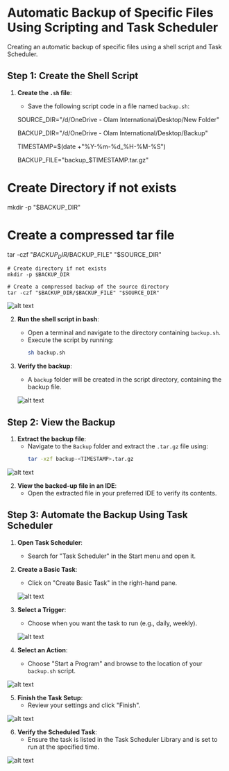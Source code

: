 # Automatic Backup of Specific Files Using Scripting and Task Scheduler
Creating an automatic backup of specific files using a shell script and Task Scheduler.

## Step 1: Create the Shell Script

1. **Create the `.sh` file**:
    - Save the following script code in a file named `backup.sh`:


    SOURCE_DIR="/d/OneDrive - Olam International/Desktop/New Folder"

    BACKUP_DIR="/d/OneDrive - Olam International/Desktop/Backup"

    TIMESTAMP=$(date +"%Y-%m-%d_%H-%M-%S")

    BACKUP_FILE="backup_$TIMESTAMP.tar.gz"

# Create Directory if not exists

mkdir -p "$BACKUP_DIR"


# Create a compressed tar file

tar -czf "$BACKUP_DIR/$BACKUP_FILE" "$SOURCE_DIR"


    # Create directory if not exists
    mkdir -p $BACKUP_DIR

    # Create a compressed backup of the source directory
    tar -czf "$BACKUP_DIR/$BACKUP_FILE" "$SOURCE_DIR"
    

![alt text](image.png)

2. **Run the shell script in bash**:
    - Open a terminal and navigate to the directory containing `backup.sh`.
    - Execute the script by running:
      ```sh
      sh backup.sh
      ```
 

3. **Verify the backup**:
    - A `backup` folder will be created in the script directory, containing the backup file.
   
   ![alt text]({700BC268-9882-412C-9A12-3DFC53532EC5}.png)

## Step 2: View the Backup

1. **Extract the backup file**:
    - Navigate to the `Backup` folder and extract the `.tar.gz` file using:
      ```sh
      tar -xzf backup-<TIMESTAMP>.tar.gz
      ```

    
![alt text]({C47EF4B0-B43E-48D2-840C-DB46FB024AA5}.png)


2. **View the backed-up file in an IDE**:
    - Open the extracted file in your preferred IDE to verify its contents.


## Step 3: Automate the Backup Using Task Scheduler

1. **Open Task Scheduler**:
    - Search for "Task Scheduler" in the Start menu and open it.



2. **Create a Basic Task**:
    - Click on "Create Basic Task" in the right-hand pane.
      
    ![alt text]({D2CF52BA-1E42-449A-8958-EC364E7DC8F8}.png)

3. **Select a Trigger**:
    - Choose when you want the task to run (e.g., daily, weekly).

    ![alt text](image-2.png)

4. **Select an Action**:
    - Choose "Start a Program" and browse to the location of your `backup.sh` script.

![alt text](image-3.png)


5. **Finish the Task Setup**:
    - Review your settings and click "Finish".

![alt text](image-1.png)

6. **Verify the Scheduled Task**:
    - Ensure the task is listed in the Task Scheduler Library and is set to run at the specified time.

  ![alt text]({1ACBF641-E06E-4631-B518-031E01E80FD2}.png)